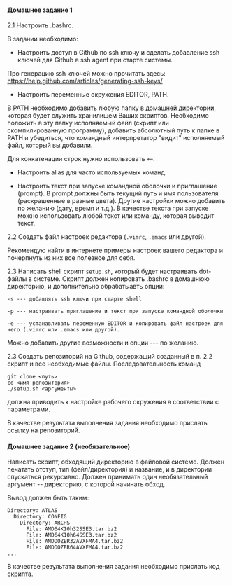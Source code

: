 #### Домашнее задание 1

2.1 Настроить .bashrc.

В задании необходимо:

 * Настроить доступ в Github по ssh ключу и сделать добавление ssh ключей для Github в ssh agent при старте системы.

Про генерацию ssh ключей можно прочитать здесь: https://help.github.com/articles/generating-ssh-keys/

 * Настроить переменные окружения EDITOR, PATH.

В PATH необходимо добавить любую папку в домашней директории, которая будет служить хранилищем Ваших скриптов.
Необходимо положить в эту папку исполняемый файл (скрипт или скомпилированную программу), добавить абсолютный путь к папке в PATH и убедиться, что командный интерпретатор "видит" исполняемый файл, который вы добавили.

Для конкатенации строк нужно использовать `+=`.

 * Настроить alias для часто используемых команд.

 * Настроить текст при запуске командной оболочки и приглашение (prompt).
 В prompt должны быть текущий путь и имя пользователя (раскрашенные в разные цвета). Другие настройки можно добавить по желанию (дату, время и т.д.).
 В качестве текста при запуске можно использовать любой текст или команду, которая выводит текст.

2.2 Создать файл настроек редактора (`.vimrc`, `.emacs` или другой).

Рекомендую найти в интернете примеры настроек вашего редактора и почерпнуть из них все полезное для себя.

2.3 Написать shell скрипт `setup.sh`, который будет настраивать dot-файлы в системе.
Скрипт должен копировать .bashrc в домашнюю директорию, и дополнительно обрабатыавть опции:

```
-s --- добавлять ssh ключи при старте shell

-p --- настраивать приглашение и текст при запуске командной оболочки

-e --- устанавливать переменную EDITOR и копировать файл настроек для него (.vimrc или .emacs или другой).
```

Можно добавить другие возможности и опции --- по желанию.

2.3 Создать репозиторий на Github, содержащий созданный в п. 2.2 скрипт и все необходимые файлы.
Последовательность команд

```
git clone <путь>
cd <имя репозитория>
./setup.sh <аргументы>
```

должна приводить к настройке рабочего окружения в соответствии с параметрами.

В качестве результата выполнения задания необходимо прислать ссылку на репозиторий.



#### Домашнее задание 2 (необязательное)

 Написать скрипт, обходящий директорию в файловой системе. Должен печатать отступ, тип (файл/директория)  и название, и в директории спускаться рекурсивно.
Должен принимать один необязательный аргумент -- директорию, с которой начинать обход.

Вывод должен быть таким:

```
Directory: ATLAS
  Directory: CONFIG
    Directory: ARCHS
      File: AMD64K10h32SSE3.tar.bz2
      File: AMD64K10h64SSE3.tar.bz2
      File: AMDDOZER32AVXFMA4.tar.bz2
      File: AMDDOZER64AVXFMA4.tar.bz2
...
```

<!--
```
indent()
{
    j=0;
    while [ "$j" -lt "$1" ]; do
        echo "    \c"
        j=`expr $j + 1`
    done
}

traverse()
{
    cd "$1"

    ls | while read i; do
        indent $2
        if [ -d "$i" ]; then
            echo "Directory $i"
            (traverse "$i" `expr $2 + 1`)
        else
            echo "File $i"
        fi
    done
}

if [ -z $1 ]; then
    traverse . 0
else
    traverse $1 0
fi
```
-->

В качестве результата выполнения задания необходимо прислать код скрипта.

